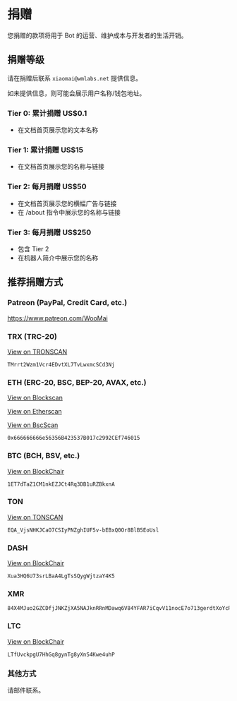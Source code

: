 # 捐赠

您捐赠的款项将用于 Bot 的运营、维护成本与开发者的生活开销。

## 捐赠等级

请在捐赠后联系 `xiaomai@wmlabs.net` 提供信息。

如未提供信息，则可能会展示用户名称/钱包地址。

### Tier 0: 累计捐赠 US$0.1

- 在文档首页展示您的文本名称

### Tier 1: 累计捐赠 US$15

- 在文档首页展示您的名称与链接

### Tier 2: 每月捐赠 US$50

- 在文档首页展示您的横幅广告与链接
- 在 /about 指令中展示您的名称与链接

### Tier 3: 每月捐赠 US$250

- 包含 Tier 2
- 在机器人简介中展示您的名称


## 推荐捐赠方式

### Patreon (PayPal, Credit Card, etc.)

https://www.patreon.com/WooMai

### TRX (TRC-20)

[View on TRONSCAN](https://tronscan.org/#/address/TMrrt2Wzm1Vcr4EDvtXL7TvLwxmcSCd3Nj)

```
TMrrt2Wzm1Vcr4EDvtXL7TvLwxmcSCd3Nj
```

### ETH (ERC-20, BSC, BEP-20, AVAX, etc.)

[View on Blockscan](https://blockscan.com/address/0x666666666e56356B423537B017c2992CEf746015)

[View on Etherscan](https://etherscan.io/address/0x666666666e56356B423537B017c2992CEf746015)

[View on BscScan](https://bscscan.com/address/0x666666666e56356B423537B017c2992CEf746015)

```
0x666666666e56356B423537B017c2992CEf746015
```

### BTC (BCH, BSV, etc.)

[View on BlockChair](https://blockchair.com/search?q=1ET7dTaZ1CM1nkEZJCt4Rq3DB1uRZBkxnA)

```
1ET7dTaZ1CM1nkEZJCt4Rq3DB1uRZBkxnA
```

### TON

[View on TONSCAN](https://tonscan.org/address/EQA_VjsNHKJCaO7CSIyPNZghIUF5v-bEBxQ0Or8BlB5EoUsl)

```
EQA_VjsNHKJCaO7CSIyPNZghIUF5v-bEBxQ0Or8BlB5EoUsl
```

### DASH

[View on BlockChair](https://blockchair.com/dash/address/Xua3HQ6U73srLBaA4LgTsSQygWjtzaY4K5)

```
Xua3HQ6U73srLBaA4LgTsSQygWjtzaY4K5
```

### XMR

```
84X4MJuo2GZCDfjJNKZjXA5NAJknRRnMDawq6V84YFAR7iCqvV11nocE7o713gerdtXoYcRWFwQ8jRfzTLDwUMHCEPzBaUE
```

### LTC

[View on BlockChair](https://blockchair.com/litecoin/address/LTfUvckpgU7HhGq8gynTg8yXnS4Kwe4uhP)

```
LTfUvckpgU7HhGq8gynTg8yXnS4Kwe4uhP
```

<!-- ### 爱发电
 -->

### 其他方式

请邮件联系。
